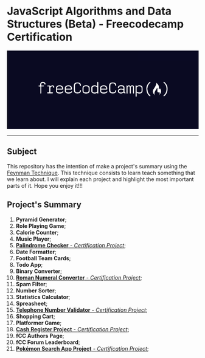 # JavaScript Algorithms and Data Structures (Beta) - Freecodecamp Certification 

![FreeCoedCamp Logo](./pyramid-generator/assets/public/FreeCodeCamp_logo.png)

---

## Subject

This repository has the intention of make a project's summary using the [Feynman Technique](https://www.colorado.edu/artssciences-advising/resource-library/life-skills/the-feynman-technique-in-academic-coaching). This technique consists to learn teach something that we learn about. I will explain each project and highlight the most important parts of it. Hope you enjoy it!!!

## Project's Summary
  1. **Pyramid Generator**;
  2. **Role Playing Game**;
  3. **Calorie Counter**;
  4. **Music Player**;
  5. <ins>**Palindrome Checker** - *Certification Project*</ins>;
  6. **Date Formatter**;
  7. **Football Team Cards**;
  8. **Todo App**;
  9. **Binary Converter**;
  10. <ins>**Roman Numeral Converter** - *Certification Project*</ins>;
  11. **Spam Filter**;
  12. **Number Sorter**;
  13.  **Statistics Calculator**;
  14.  **Spreasheet**;
  15.  <ins>**Telephone Number Validator** - *Certification Project*</ins>;
  16.  **Shopping Cart**;
  17.  **Platformer Game**;
  18.  <ins>**Cash Register Project** - *Certification Project*</ins>;
  19.  **fCC Authors Page**;
  20.  **fCC Forum Leaderboard**;
  21.  <ins>**Pokémon Search App Project** - *Certification Project*</ins>;


   